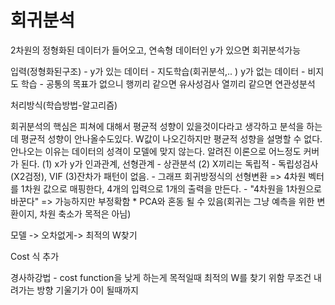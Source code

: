 # 회귀분석
2차원의 정형화된 데이터가 들어오고, 연속형 데이터인 y가 있으면 회귀분석가능

입력(정형화된구조) -
y가 있는 데이터 - 지도학습(회귀분석,.. )
y가 없는 데이터 - 비지도 학습 - 공통의 목표가 없으니 행끼리 같으면 유사성검사 열끼리 같으면 연관성분석

처리방식(학습방법-알고리즘)

회귀분석의 핵심은 피쳐에 대해서 평균적 성향이 있을것이다라고 생각하고 분석을 하는데 평균적 성향이 안나올수도있다. 
W값이 나오긴하지만 평균적 성향을 설명할 수 없다. 
안나오는 이유는 데이터의 성격이 모델에 맞지 않는다. 알려진 이론으로 어느정도 커버가 된다. 
(1) x가  y가 인과관계, 선형관계
	- 상관분석 
(2) X끼리는 독립적
	- 독립성검사(X2검정), VIF
(3)잔차가 패턴이 없음.
	- 그래프 
회귀방정식의 선형변환
=> 4차원 벡터를 1차원 값으로 매핑한다, 4개의 입력으로 1개의 출력을 만든다.
	- "4차원을 1차원으로 바꾼다" => 가능하지만 부정확함 * PCA와 혼동 될 수 있음(회귀는 그냥 예측을 위한 변환이지, 차원 축소가 목적은 아님)

모델 -> 오차없게-> 최적의 W찾기

Cost 식 추가

경사하강법 - cost function을 낮게 하는게 목적일때 최적의 W를 찾기 위함 무조건 내려가는 방향 기울기가 0이 될때까지